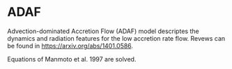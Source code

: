 # ADAF

Advection-dominated Accretion Flow (ADAF) model descriptes the dynamics and radiation features for the low accretion rate flow. Revews can be found in https://arxiv.org/abs/1401.0586.

Equations of Manmoto et al. 1997 are solved.
